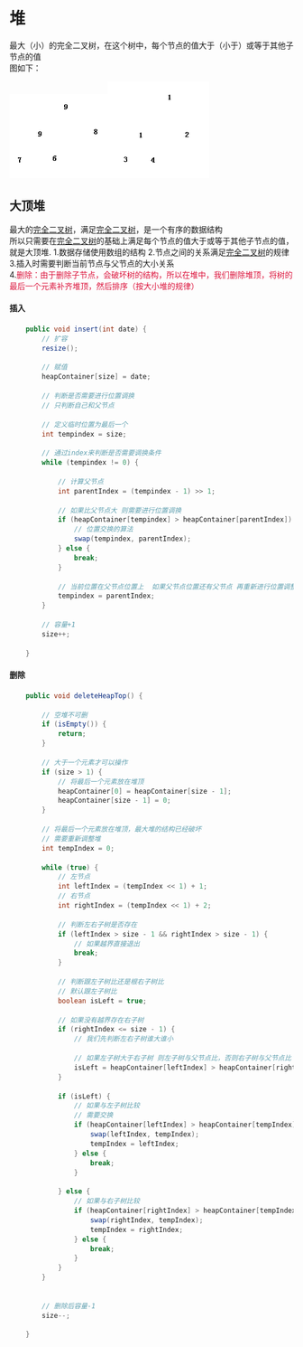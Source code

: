 # 堆
最大（小）的完全二叉树，在这个树中，每个节点的值大于（小于）或等于其他子节点的值  
图如下：  

![大顶堆](https://github.com/TF27674569/Heap/blob/master/image/maxheap.png)![小顶堆](https://github.com/TF27674569/Heap/blob/master/image/miniheap.png)

## 大顶堆
最大的[完全二叉树](https://github.com/TF27674569/Tree)，满足[完全二叉树](https://github.com/TF27674569/Tree)，是一个有序的数据结构  
所以只需要在[完全二叉树](https://github.com/TF27674569/Tree)的基础上满足每个节点的值大于或等于其他子节点的值，就是大顶堆.
1.数据存储使用数组的结构
2.节点之间的关系满足[完全二叉树](https://github.com/TF27674569/Tree)的规律  
3.插入时需要判断当前节点与父节点的大小关系  
4.<font color=#DC143C  face="黑体">删除：由于删除子节点，会破坏树的结构，所以在堆中，我们删除堆顶，将树的最后一个元素补齐堆顶，然后排序（按大小堆的规律）</font>  

#### 插入
```java
    public void insert(int date) {
        // 扩容
        resize();

        // 赋值
        heapContainer[size] = date;

        // 判断是否需要进行位置调换
        // 只判断自己和父节点

        // 定义临时位置为最后一个
        int tempindex = size;

        // 通过index来判断是否需要调换条件
        while (tempindex != 0) {

            // 计算父节点
            int parentIndex = (tempindex - 1) >> 1;

            // 如果比父节点大 则需要进行位置调换
            if (heapContainer[tempindex] > heapContainer[parentIndex]) {
                // 位置交换的算法
                swap(tempindex, parentIndex);
            } else {
                break;
            }

            // 当前位置在父节点位置上  如果父节点位置还有父节点 再重新进行位置调整
            tempindex = parentIndex;
        }

        // 容量+1
        size++;

    }
```
#### 删除
```java
    public void deleteHeapTop() {

        // 空堆不可删
        if (isEmpty()) {
            return;
        }

        // 大于一个元素才可以操作
        if (size > 1) {
            // 将最后一个元素放在堆顶
            heapContainer[0] = heapContainer[size - 1];
            heapContainer[size - 1] = 0;
        }

        // 将最后一个元素放在堆顶，最大堆的结构已经破坏
        // 需要重新调整堆
        int tempIndex = 0;

        while (true) {
            // 左节点
            int leftIndex = (tempIndex << 1) + 1;
            // 右节点
            int rightIndex = (tempIndex << 1) + 2;

            // 判断左右子树是否存在
            if (leftIndex > size - 1 && rightIndex > size - 1) {
                // 如果越界直接退出
                break;
            }

            // 判断跟左子树比还是根右子树比
            // 默认跟左子树比
            boolean isLeft = true;

            // 如果没有越界存在右子树
            if (rightIndex <= size - 1) {
                // 我们先判断左右子树谁大谁小

                // 如果左子树大于右子树 则左子树与父节点比，否则右子树与父节点比
                isLeft = heapContainer[leftIndex] > heapContainer[rightIndex];
            }

            if (isLeft) {
                // 如果与左子树比较
                // 需要交换
                if (heapContainer[leftIndex] > heapContainer[tempIndex]) {
                    swap(leftIndex, tempIndex);
                    tempIndex = leftIndex;
                } else {
                    break;
                }

            } else {
                // 如果与右子树比较
                if (heapContainer[rightIndex] > heapContainer[tempIndex]) {
                    swap(rightIndex, tempIndex);
                    tempIndex = rightIndex;
                } else {
                    break;
                }
            }
        }


        // 删除后容量-1
        size--;

    }
```

